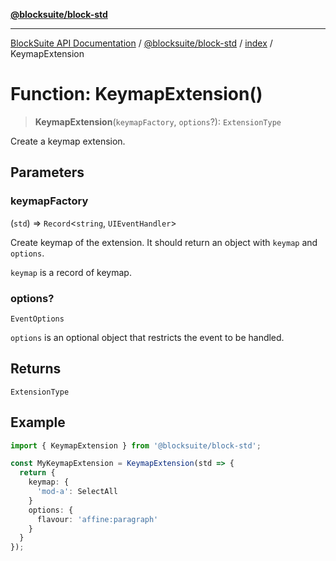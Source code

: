 [**@blocksuite/block-std**](../../../../@blocksuite/block-std/README.md)

***

[BlockSuite API Documentation](../../../../README.md) / [@blocksuite/block-std](../../README.md) / [index](../README.md) / KeymapExtension

# Function: KeymapExtension()

> **KeymapExtension**(`keymapFactory`, `options`?): `ExtensionType`

Create a keymap extension.

## Parameters

### keymapFactory

(`std`) => `Record`\<`string`, `UIEventHandler`\>

Create keymap of the extension.
It should return an object with `keymap` and `options`.

`keymap` is a record of keymap.

### options?

`EventOptions`

`options` is an optional object that restricts the event to be handled.

## Returns

`ExtensionType`

## Example

```ts
import { KeymapExtension } from '@blocksuite/block-std';

const MyKeymapExtension = KeymapExtension(std => {
  return {
    keymap: {
      'mod-a': SelectAll
    }
    options: {
      flavour: 'affine:paragraph'
    }
  }
});
```

